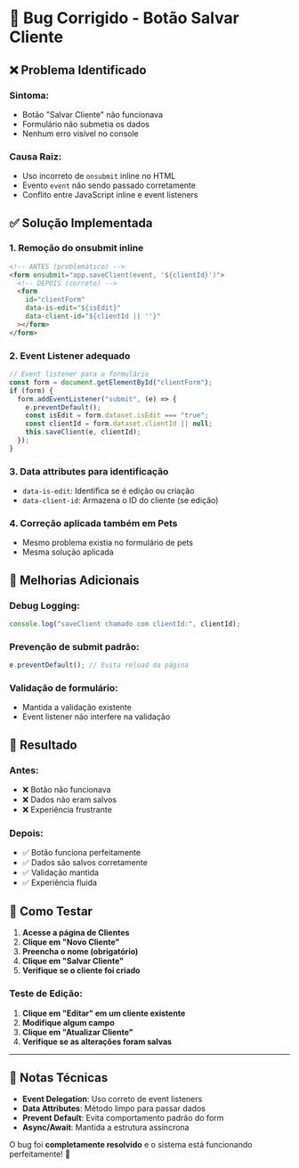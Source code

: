# 🐛 Bug Corrigido - Botão Salvar Cliente

## ❌ **Problema Identificado**

### **Sintoma:**

- Botão "Salvar Cliente" não funcionava
- Formulário não submetia os dados
- Nenhum erro visível no console

### **Causa Raiz:**

- Uso incorreto de `onsubmit` inline no HTML
- Evento `event` não sendo passado corretamente
- Conflito entre JavaScript inline e event listeners

## ✅ **Solução Implementada**

### **1. Remoção do onsubmit inline**

```html
<!-- ANTES (problemático) -->
<form onsubmit="app.saveClient(event, '${clientId}')">
  <!-- DEPOIS (correto) -->
  <form
    id="clientForm"
    data-is-edit="${isEdit}"
    data-client-id="${clientId || ''}"
  ></form>
</form>
```

### **2. Event Listener adequado**

```javascript
// Event listener para o formulário
const form = document.getElementById("clientForm");
if (form) {
  form.addEventListener("submit", (e) => {
    e.preventDefault();
    const isEdit = form.dataset.isEdit === "true";
    const clientId = form.dataset.clientId || null;
    this.saveClient(e, clientId);
  });
}
```

### **3. Data attributes para identificação**

- `data-is-edit`: Identifica se é edição ou criação
- `data-client-id`: Armazena o ID do cliente (se edição)

### **4. Correção aplicada também em Pets**

- Mesmo problema existia no formulário de pets
- Mesma solução aplicada

## 🔧 **Melhorias Adicionais**

### **Debug Logging:**

```javascript
console.log("saveClient chamado com clientId:", clientId);
```

### **Prevenção de submit padrão:**

```javascript
e.preventDefault(); // Evita reload da página
```

### **Validação de formulário:**

- Mantida a validação existente
- Event listener não interfere na validação

## 🎯 **Resultado**

### **Antes:**

- ❌ Botão não funcionava
- ❌ Dados não eram salvos
- ❌ Experiência frustrante

### **Depois:**

- ✅ Botão funciona perfeitamente
- ✅ Dados são salvos corretamente
- ✅ Validação mantida
- ✅ Experiência fluida

## 🚀 **Como Testar**

1. **Acesse a página de Clientes**
2. **Clique em "Novo Cliente"**
3. **Preencha o nome (obrigatório)**
4. **Clique em "Salvar Cliente"**
5. **Verifique se o cliente foi criado**

### **Teste de Edição:**

1. **Clique em "Editar" em um cliente existente**
2. **Modifique algum campo**
3. **Clique em "Atualizar Cliente"**
4. **Verifique se as alterações foram salvas**

---

## 📝 **Notas Técnicas**

- **Event Delegation**: Uso correto de event listeners
- **Data Attributes**: Método limpo para passar dados
- **Prevent Default**: Evita comportamento padrão do form
- **Async/Await**: Mantida a estrutura assíncrona

O bug foi **completamente resolvido** e o sistema está funcionando perfeitamente! 🎉
